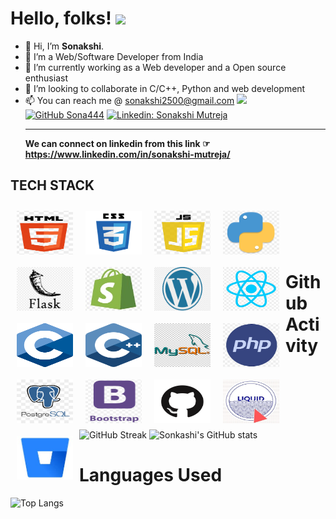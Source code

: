 # Hello, folks! <img src="https://raw.githubusercontent.com/MartinHeinz/MartinHeinz/master/wave.gif" width="30px">
- 👋 Hi, I’m <b>Sonakshi</b>.
- 👀 I’m a Web/Software Developer from India
- 🌱 I’m currently working as a Web developer and a Open source enthusiast
- 💞️ I’m looking to collaborate in C/C++, Python and web development
- 📫 You can reach me @ sonakshi2500@gmail.com
 ![](https://komarev.com/ghpvc/?username=sona444&color=dc143c)
 [![GitHub Sona444](https://img.shields.io/github/followers/sona444?label=follow&style=social)](https://github.com/sona444)
[![Linkedin: Sonakshi Mutreja](https://img.shields.io/badge/-Sonakshi%20Mutreja-blue?style=flat-square&logo=Linkedin&logoColor=white&link=https://www.linkedin.com/in/sonakshi-mutreja/)](https://www.linkedin.com/in/sonakshi-mutreja/)
<br><hr>
<b> We can connect on linkedin from this link ☞
https://www.linkedin.com/in/sonakshi-mutreja/ </b>

## TECH STACK
<a href="https://html.com/"><img src="img/HTML.PNG" width=90px height=70px style="float:left !important; margin:10px;"></a> &nbsp;&nbsp; <a href="https://www.css3.info/"><img src="img/CSS.png" width=90px height=70px style="float:left !important; margin:10px;"></a> &nbsp; &nbsp;<a href="https://www.javascript.com/"><img src="img/JS.png" width=90px height=70px style="float:left !important; margin:10px;"></a> &nbsp;&nbsp; <a href="https://www.python.org/"><img src="img/PYTHON.jpg" width=90px height=70px style="float:left !important; margin:10px;"></a> &nbsp;&nbsp; <a href="https://flask.palletsprojects.com/"><img src="img/FLASK.png" width=90px height=70px style="float:left !important; margin:10px;"></a> &nbsp; &nbsp;<a href="https://www.shopify.in/"><img src="img/SHOPIFY.jpg" width=90px height=70px style="float:left !important; margin:10px;"></a> &nbsp;&nbsp; <a href="https://wordpress.com/"><img src="img/WORDPRESS.png" width=90px height=70px style="float:left !important; margin:10px;"></a> &nbsp; &nbsp;<a href="https://reactjs.org/"><img src="img/REACT.jpg" width=90px height=70px style="float:left !important; margin:10px;"></a> &nbsp;&nbsp;<a href="https://www.cprogramming.com/"><img src="img/c.png" width=90px height=70px style="float:left !important; margin:10px;"></a> &nbsp; &nbsp;<a href="https://www.cprogramming.com/"><img src="img/cpp.svg" width=90px height=70px style="float:left !important; margin:10px;"></a> &nbsp;&nbsp;<a href="https://www.mysql.com/"><img src="img/mysql.png" width=90px height=70px style="float:left !important; margin:10px;"></a> &nbsp; &nbsp;<a href="https://www.php.net/"><img src="img/php.jpg" width=90px height=70px style="float:left !important; margin:10px;"></a> &nbsp;&nbsp;<a href="https://www.postgresql.org/"><img src="img/postgres.jpg" width=90px height=70px style="float:left !important; margin:10px;"></a> &nbsp; &nbsp; <a href="https://getbootstrap.com/"><img src="img/bootstrap.png" width=90px height=70px style="float:left !important; margin:10px;"></a> &nbsp;&nbsp;<a href="https://github.com/"><img src="img/github.png" width=90px height=70px style="float:left !important; margin:10px;"></a> &nbsp; &nbsp;<a href="https://shopify.github.io/liquid/"><img src="img/liquid.jpg" width=90px height=70px style="float:left !important; margin:10px;"></a> &nbsp; &nbsp;<a href="https://bitbucket.org"><img src="img/bitbucket.jpg" width=90px height=70px style="float:left !important; margin:10px;"></a> &nbsp; &nbsp;

# Github Activity
![GitHub Streak](http://github-readme-streak-stats.herokuapp.com?user=sona444&theme=radical&hide_border=true&date_format=M%20j%5B%2C%20Y%5D)
![Sonkashi's GitHub stats](https://github-readme-stats.vercel.app/api?username=sona444&theme=radical)

# Languages Used
![Top Langs](https://github-readme-stats.vercel.app/api/top-langs/?username=sona444&theme=radical)
